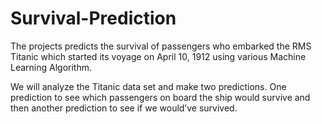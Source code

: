 # Survival-Prediction
The projects predicts the survival of passengers who embarked the RMS Titanic which started its voyage on April 10, 1912 using various Machine Learning Algorithm.

We will analyze the Titanic data set and make two predictions. One prediction to see which passengers on board the ship would survive and then another prediction to see if we would’ve survived.



